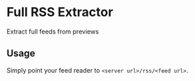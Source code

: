 # Full RSS Extractor

Extract full feeds from previews

## Usage

Simply point your feed reader to `<server url>/rss/<feed url>`.
